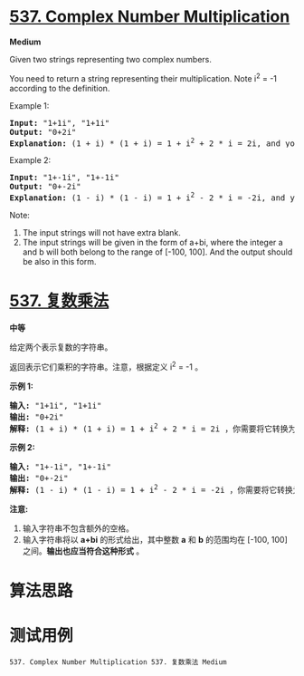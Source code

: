 # [537. Complex Number Multiplication][enTitle]

**Medium**

Given two strings representing two complex numbers.

You need to return a string representing their multiplication. Note i<sup>2</sup> = -1 according to the definition.

Example 1:


<pre><b>Input:</b> "1+1i", "1+1i"
<b>Output:</b> "0+2i"
<b>Explanation:</b> (1 + i) * (1 + i) = 1 + i<sup>2</sup> + 2 * i = 2i, and you need convert it to the form of 0+2i.
</pre>



Example 2:


<pre><b>Input:</b> "1+-1i", "1+-1i"
<b>Output:</b> "0+-2i"
<b>Explanation:</b> (1 - i) * (1 - i) = 1 + i<sup>2</sup> - 2 * i = -2i, and you need convert it to the form of 0+-2i.
</pre>



Note:

1. The input strings will not have extra blank. 
2. The input strings will be given in the form of a+bi, where the integer a and b will both belong to the range of [-100, 100]. And the output should be also in this form.




# [537. 复数乘法][cnTitle]

**中等**

给定两个表示复数的字符串。

返回表示它们乘积的字符串。注意，根据定义 i<sup>2</sup> = -1 。

**示例 1:** 


<pre><strong>输入:</strong> "1+1i", "1+1i"
<strong>输出:</strong> "0+2i"
<strong>解释:</strong> (1 + i) * (1 + i) = 1 + i<sup>2</sup> + 2 * i = 2i ，你需要将它转换为 0+2i 的形式。
</pre>

**示例 2:** 


<pre><strong>输入:</strong> "1+-1i", "1+-1i"
<strong>输出:</strong> "0+-2i"
<strong>解释:</strong> (1 - i) * (1 - i) = 1 + i<sup>2</sup> - 2 * i = -2i ，你需要将它转换为 0+-2i 的形式。 
</pre>

**注意:** 

1. 输入字符串不包含额外的空格。 
2. 输入字符串将以 **a+bi**  的形式给出，其中整数 **a**  和 **b**  的范围均在 [-100, 100] 之间。**输出也应当符合这种形式** 。




# 算法思路

# 测试用例
```
537. Complex Number Multiplication 537. 复数乘法 Medium
```

[enTitle]: https://leetcode.com/problems/complex-number-multiplication/
[cnTitle]: https://leetcode-cn.com/problems/complex-number-multiplication/
